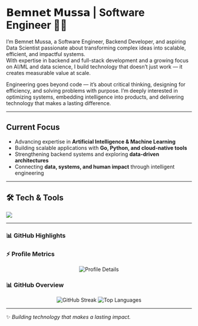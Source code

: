 # 𝗕𝗲𝗺𝗻𝗲𝘁 𝗠𝘂𝘀𝘀𝗮 | Software Engineer 👨‍💻

I’m Bemnet Mussa, a Software Engineer, Backend Developer, and aspiring Data Scientist passionate about transforming complex ideas into scalable, efficient, and impactful systems.  
With expertise in backend and full-stack development and a growing focus on AI/ML and data science, I build technology that doesn’t just work — it creates measurable value at scale.

Engineering goes beyond code — it’s about critical thinking, designing for efficiency, and solving problems with purpose. I’m deeply interested in optimizing systems, embedding intelligence into products, and delivering technology that makes a lasting difference.

---

## Current Focus
- Advancing expertise in **Artificial Intelligence & Machine Learning**  
- Building scalable applications with **Go, Python, and cloud-native tools**  
- Strengthening backend systems and exploring **data-driven architectures**  
- Connecting **data, systems, and human impact** through intelligent engineering  

---

## 🛠️ Tech & Tools
<p align="left">
  <img src="https://skillicons.dev/icons?i=go,python,cpp,java,js,ts,nodejs,react,tailwind,mongodb,postgres,mysql,svelte,firebase,gcp,tensorflow,pytorch,docker,git,github&perline=9" />
</p>

---

### 📊 GitHub Highlights  

### ⚡ Profile Metrics  
<p align="center">
  <img src="https://github-profile-summary-cards.vercel.app/api/cards/profile-details?username=bemnetmussa&theme=tokyonight" alt="Profile Details" />  
</p>

### 📊 GitHub Overview  
<p align="center">
  <!-- Activity -->
  <img src="https://streak-stats.demolab.com?user=bemnetmussa&theme=tokyonight&hide_border=true&card_width=450" alt="GitHub Streak"/>
  <!-- Top Languages -->
  <img src="https://github-readme-stats.vercel.app/api/top-langs/?username=bemnetmussa&langs_count=3&theme=tokyonight&hide_border=true&layout=compact&hide=html,css" alt="Top Languages" />
</p>


---

✨ *Building technology that makes a lasting impact.*
